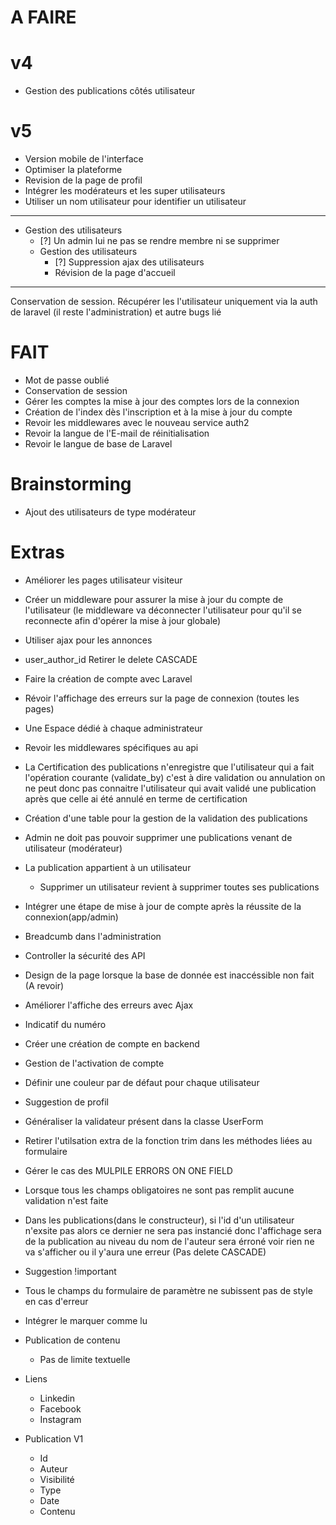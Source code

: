 # A FAIRE

# v4

- Gestion des publications côtés utilisateur


# v5

- Version mobile de l'interface
- Optimiser la plateforme
- Revision de la page de profil
- Intégrer les modérateurs et les super utilisateurs
- Utiliser un nom utilisateur pour identifier un utilisateur

---
- Gestion des utilisateurs
  - [?] Un admin lui ne pas se rendre membre ni se supprimer
  - Gestion des utilisateurs
    - [?] Suppression ajax des utilisateurs
    - Révision de la page d'accueil


---

Conservation de session. Récupérer les l'utilisateur uniquement via la auth de laravel (il reste l'administration) et autre bugs lié


# FAIT
- Mot de passe oublié
- Conservation de session
- Gérer les comptes la mise à jour des comptes lors de la connexion
- Création de l'index dès l'inscription et à la mise à jour du compte
- Revoir les middlewares avec le nouveau service auth2
- Revoir la langue de l'E-mail de réinitialisation
- Revoir le langue de base de Laravel


# Brainstorming
- Ajout des utilisateurs de type modérateur


# Extras
- Améliorer les pages utilisateur visiteur
- Créer un middleware pour assurer la mise à jour du compte de l'utilisateur (le middleware va déconnecter l'utilisateur pour qu'il se reconnecte afin d'opérer la mise à jour globale)
- Utiliser ajax pour les annonces
- user_author_id Retirer le delete CASCADE
- Faire la création de compte avec Laravel
- Révoir l'affichage des erreurs sur la page de connexion (toutes les pages)
- Une Espace dédié à chaque administrateur
- Revoir les middlewares spécifiques au api
- La Certification des publications n'enregistre que l'utilisateur qui a fait l'opération courante (validate_by) c'est à dire validation ou annulation on ne peut donc pas connaitre l'utilisateur qui avait validé une publication après que celle ai été annulé en terme de certification
- Création d'une table pour la gestion de la validation des publications
- Admin ne doit pas pouvoir supprimer une publications venant de utilisateur (modérateur)
- La publication appartient à un utilisateur
  - Supprimer un utilisateur revient à supprimer toutes ses publications
- Intégrer une étape de mise à jour de compte après la réussite de la connexion(app/admin)
- Breadcumb dans l'administration
- Controller la sécurité des API
- Design de la page lorsque la base de donnée est inaccéssible non fait (A revoir)
- Améliorer l'affiche des erreurs avec Ajax
- Indicatif du numéro
- Créer une création de compte en backend
- Gestion de l'activation de compte
- Définir une couleur par de défaut pour chaque utilisateur
- Suggestion de profil
- Généraliser la validateur présent dans la classe UserForm
- Retirer l'utilsation extra de la fonction trim dans les méthodes liées au formulaire
- Gérer le cas des MULPILE ERRORS ON ONE FIELD
- Lorsque tous les champs obligatoires ne sont pas remplit aucune validation n'est faite
- Dans les publications(dans le constructeur), si l'id d'un utilisateur n'exsite pas alors ce dernier ne sera pas instancié donc l'affichage sera de la publication au niveau du nom de l'auteur sera érroné voir rien ne va s'afficher ou il y'aura une erreur (Pas delete CASCADE)
- Suggestion !important
- Tous le champs du formulaire de paramètre ne subissent pas de style en cas d'erreur
- Intégrer le marquer comme lu
- Publication de contenu
  - Pas de limite textuelle

- Liens
  - Linkedin
  - Facebook
  - Instagram

- Publication V1
  - Id
  - Auteur
  - Visibilité
  - Type
  - Date
  - Contenu
